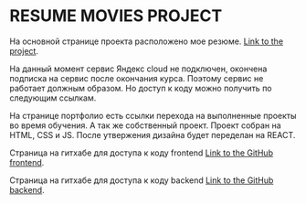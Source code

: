 # RESUME MOVIES PROJECT

На основной странице проекта расположено мое резюме.
[Link to the project](https://pavel-khokhlov.github.io/movies-explorer-frontend/).

На данный момент сервис Яндекс cloud не подключен, окончена подписка на сервис после окончания курса. Поэтому сервис не работает должным образом. Но доступ к коду можно получить по следующим ссылкам.

На странице портфолио есть ссылки перехода на выполненные проекты во время обучения. А так же собственный проект. Проект собран на HTML, CSS и JS. После утвержения дизайна будет переделан на REACT.

Страница на гитхабе для доступа к коду frontend
[Link to the GitHub frontend](https://github.com/Pavel-Khokhlov/movies-explorer-frontend).

Страница на гитхабе для доступа к коду backend
[Link to the GitHub backend](https://github.com/Pavel-Khokhlov/movies-explorer-api).